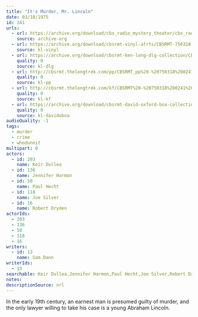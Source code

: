 ```yaml
---
title: "It's Murder, Mr. Lincoln"
date: 03/18/1975
id: 241
urls: 
  - url: https://archive.org/download/cbs_radio_mystery_theater/cbs_radio_mystery_theater-0201-0250.zip/cbs_radio_mystery_theater-0201-0250%2Fcbsrmt_0241_its_murder_mr_lincoln.mp3
    source: archive-org
  - url: https://archive.org/download/cbsrmt-vinyl-afrts/CBSRMT-750318-0241-Its-Murder-Mr.-Lincoln_afrts.mp3
    source: kl-vinyl
  - url: https://archive.org/download/cbsrmt-ken-long-dlg-collection/CBSRMT - 750318 0241 It 's Murder Mr Lincoln.mp3
    quality: 0
    source: kl-dlg
  - url: http://cbsrmt.thelongtrek.com/pp/CBSRMT_pp%20-%20750318%200241%20It%27s%20Murder%20Mr%20Lincoln.mp3
    quality: 0
    source: kl-pp
  - url: http://cbsrmt.thelongtrek.com/kf/CBSRMT%20-%20750318%200241%20It%27s%20Murder%20Mr%20Lincoln_kf.mp3
    quality: 0
    source: kl-kf
  - url: https://archive.org/download/cbsrmt-david-oxford-boa-collection/CBSRMT-750318-0241-It's-Murder-Mr-Lincoln-(AFRTS)-(256-44)-{BoA}.mp3
    quality: 0
    source: kl-davidoboa
audioQuality: -1
tags: 
  - murder
  - crime
  - whodunnit
multipart: 0
actors:  
  - id: 203
    name: Keir Dullea  
  - id: 136
    name: Jennifer Harmon  
  - id: 58
    name: Paul Hecht  
  - id: 118
    name: Joe Silver  
  - id: 16
    name: Robert Dryden
actorIds:  
  - 203  
  - 136  
  - 58  
  - 118  
  - 16
writers:  
  - id: 13
    name: Sam Dann
writerIds:  
  - 13
searchable: Keir Dullea,Jennifer Harmon,Paul Hecht,Joe Silver,Robert Dryden Sam Dann
notes: 
descriptionSource: nrl
---
```

In the early 19th century, an earnest man is presumed guilty of murder, and the only lawyer willing to take his case is a young Abraham Lincoln. 